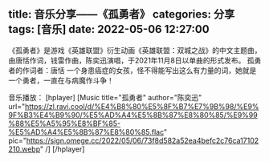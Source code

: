 title: 音乐分享——《孤勇者》
categories: 分享
tags: [音乐]
date: 2022-05-06 12:27:00
---
《孤勇者》是游戏《英雄联盟》衍生动画《英雄联盟：双城之战》的中文主题曲，由唐恬作词，钱雷作曲，陈奕迅演唱，于2021年11月8日以单曲的形式发布。 孤勇者的作词者：唐恬 一个身患癌症的女孩，怪不得能写出这么有力量的词，她就是一个勇者，一直在与病魔作斗争！ 

音乐播放：
[hplayer]
[Music title="孤勇者" author="陈奕迅" url="https://zl.ravi.cool/d/%E4%B8%80%E5%8F%B7%E7%9B%98/%E9%9F%B3%E4%B9%90/%E5%AD%A4%E5%8B%87%E8%80%85/%E9%99%88%E5%A5%95%E8%BF%85-%E5%AD%A4%E5%8B%87%E8%80%85.flac" pic="https://sign.omege.cc/2022/05/06/73f8d582a52ea4befc2c76ca17102210.webp" /]
[/hplayer]
